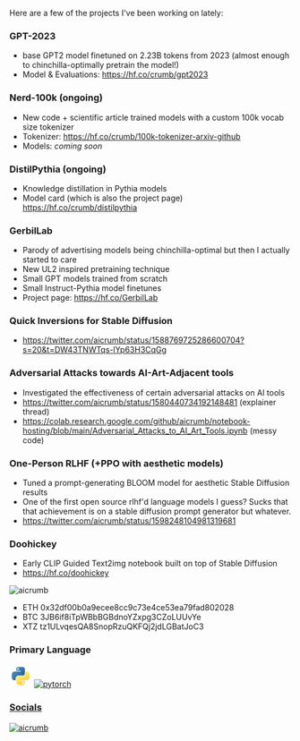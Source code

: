 Here are a few of the projects I've been working on lately:

### GPT-2023
- base GPT2 model finetuned on 2.23B tokens from 2023 (almost enough to chinchilla-optimally pretrain the model!)
- Model & Evaluations: https://hf.co/crumb/gpt2023

### Nerd-100k (ongoing)
- New code + scientific article trained models with a custom 100k vocab size tokenizer
- Tokenizer: https://hf.co/crumb/100k-tokenizer-arxiv-github
- Models: *coming soon*

### DistilPythia (ongoing)
- Knowledge distillation in Pythia models
- Model card (which is also the project page) https://hf.co/crumb/distilpythia

### GerbilLab
- Parody of advertising models being chinchilla-optimal but then I actually started to care
- New UL2 inspired pretraining technique
- Small GPT models trained from scratch
- Small Instruct-Pythia model finetunes
- Project page: https://hf.co/GerbilLab

### Quick Inversions for Stable Diffusion

- https://twitter.com/aicrumb/status/1588769725286600704?s=20&t=DW43TNWTqs-lYp63H3CqGg

### Adversarial Attacks towards AI-Art-Adjacent tools

- Investigated the effectiveness of certain adversarial attacks on AI tools
- https://twitter.com/aicrumb/status/1580440734192148481 (explainer thread)
- https://colab.research.google.com/github/aicrumb/notebook-hosting/blob/main/Adversarial_Attacks_to_AI_Art_Tools.ipynb (messy code)

### One-Person RLHF (+PPO with aesthetic models)

- Tuned a prompt-generating BLOOM model for aesthetic Stable Diffusion results
- One of the first open source rlhf'd language models I guess? Sucks that that achievement is on a stable diffusion prompt generator but whatever.
- https://twitter.com/aicrumb/status/1598248104981319681

### Doohickey

- Early CLIP Guided Text2img notebook built on top of Stable Diffusion
- https://hf.co/doohickey

<p align="left"> <img src="https://komarev.com/ghpvc/?username=aicrumb&label=Profile%20views&color=0e75b6&style=flat" alt="aicrumb" /> </p>

- ETH 0x32df00b0a9ecee8cc9c73e4ce53ea79fad802028
- BTC 3JB6if8iTpWBbBGBdnoYZxpg3CZoLUUvYe
- XTZ tz1ULvqesQA8SnopRzuQKFQj2jdLGBatJoC3

### Primary Language
<p align="left">
<img src="https://raw.githubusercontent.com/devicons/devicon/master/icons/python/python-original.svg" alt="python" width="40" height="40"/> </a> <a href="https://pytorch.org/" target="_blank" rel="noreferrer"> <img src="https://www.vectorlogo.zone/logos/pytorch/pytorch-icon.svg" alt="pytorch" width="40" height="40"/>
</p>

### Socials
<p align="left">
<a href="https://twitter.com/aicrumb" target="blank"><img align="center" src="https://raw.githubusercontent.com/rahuldkjain/github-profile-readme-generator/master/src/images/icons/Social/twitter.svg" alt="aicrumb" height="30" width="40" /></a>
</p>
